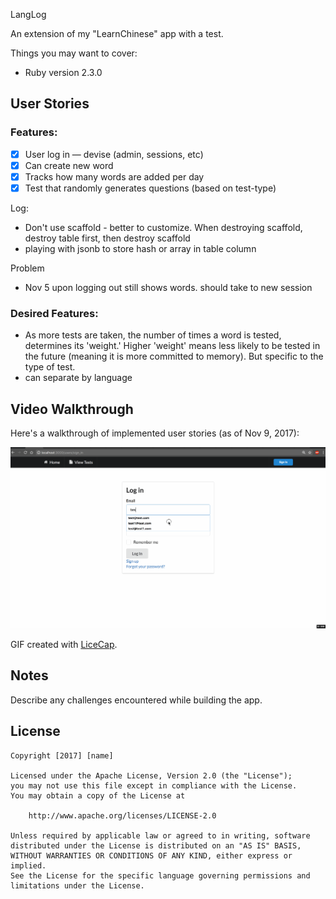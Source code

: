 LangLog

An extension of my "LearnChinese" app with a test. 

Things you may want to cover:

* Ruby version 2.3.0
## User Stories

### Features:

* [x] User log in — devise (admin, sessions, etc)
* [x] Can create new word
* [x] Tracks how many words are added per day
* [x] Test that randomly generates questions (based on test-type)

Log:
- Don't use scaffold - better to customize. When destroying scaffold, destroy table first, then destroy scaffold
- playing with jsonb to store hash or array in table column

Problem
- Nov 5 upon logging out still shows words. should take to new session 

### Desired Features:
- As more tests are taken, the number of times a word is tested, determines its 'weight.' Higher 'weight' means less likely to be tested in the future (meaning it is more committed to memory). But specific to the type of test. 
- can separate by language

## Video Walkthrough

Here's a walkthrough of implemented user stories (as of Nov 9, 2017):

![Video Walkthrough](walkthrough.gif)

GIF created with [LiceCap](http://www.cockos.com/licecap/).

## Notes

Describe any challenges encountered while building the app.

## License

    Copyright [2017] [name]

    Licensed under the Apache License, Version 2.0 (the "License");
    you may not use this file except in compliance with the License.
    You may obtain a copy of the License at

        http://www.apache.org/licenses/LICENSE-2.0

    Unless required by applicable law or agreed to in writing, software
    distributed under the License is distributed on an "AS IS" BASIS,
    WITHOUT WARRANTIES OR CONDITIONS OF ANY KIND, either express or implied.
    See the License for the specific language governing permissions and
    limitations under the License.
